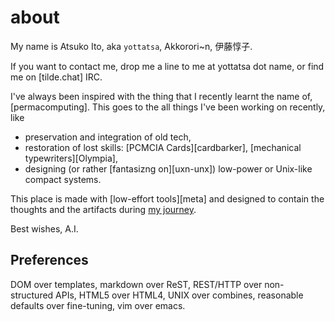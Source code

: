 # about
My name is Atsuko Ito, aka `yottatsa`, <abbr>Akko</abbr>rori~n, 伊藤惇子.

If you want to contact me, drop me a line to me at yottatsa dot name, or find me on [tilde.chat] IRC.

I've always been inspired with the thing that I recently learnt the name of, [permacomputing]. This goes to the all things I've been working on recently, like

* preservation and integration of old tech,
* restoration of lost skills: [PCMCIA Cards][cardbarker], [mechanical typewriters][Olympia],
* designing (or rather [fantasizng on][uxn-unx]) low-power or Unix-like compact systems.

This place is made with [low-effort tools][meta] and designed to contain the thoughts and the artifacts during <a rel="me" href="https://deadinsi.de/@yottatsa">my journey</a>.

Best wishes,
A.I.

## Preferences

DOM over templates, markdown over ReST, REST/HTTP over non-structured APIs, HTML5 over HTML4, UNIX over combines, reasonable defaults over fine-tuning, vim over emacs.
